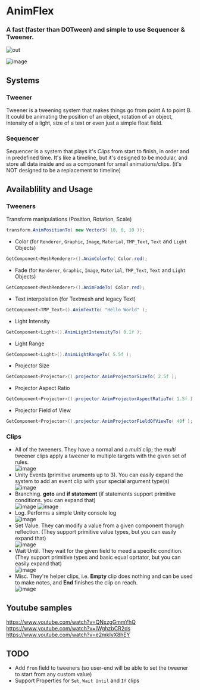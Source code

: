 # AnimFlex
### A fast (faster than DOTween) and simple to use Sequencer & Tweener.
![out](https://user-images.githubusercontent.com/79690923/228872528-1906deef-836b-43fd-9ffe-9638e94faae0.gif)


![image](https://user-images.githubusercontent.com/79690923/228853422-6c74dee5-ead2-48e3-9edd-0859c01a54f9.png)

## Systems
### Tweener
Tweener is a tweening system that makes things go from point A to point B. It could be animating the position of an object, rotation of an object, intensity of a light, size of a text or even just a simple float field. 
### Sequencer
Sequencer is a system that plays it's *Clips* from start to finish, in order and in predefined time. It's like a timeline, but it's designed to be modular, and store all data inside and as a component for small animations/clips. (it's NOT designed to be a replacement to timeline)

## Availablility and Usage
### Tweeners
Transform manipulations (Position, Rotation, Scale)
```csharp
transform.AnimPositionTo( new Vector3( 10, 0, 10 ));
```
* Color (for `Renderer`, `Graphic`, `Image`, `Material`, `TMP_Text`, `Text` and `Light` Objects)
```csharp
GetComponent<MeshRenderer>().AnimColorTo( Color.red);
```
* Fade (for `Renderer`, `Graphic`, `Image`, `Material`, `TMP_Text`, `Text` and `Light` Objects)
```csharp
GetComponent<MeshRenderer>().AnimFadeTo( Color.red);
```
* Text interpolation (for Textmesh and legacy Text)
```csharp
GetComponent<TMP_Text>().AnimTextTo( "Hello World" );
```
* Light Intensity
```csharp
GetComponent<Light>().AnimLightIntensityTo( 0.1f );
```
* Light Range
```csharp
GetComponent<Light>().AnimLightRangeTo( 5.5f );
```
* Projector Size
```csharp
GetComponent<Projector>().projector.AnimProjectorSizeTo( 2.5f );
```
* Projector Aspect Ratio
```csharp
GetComponent<Projector>().projector.AnimProjectorAspectRatioTo( 1.5f );
```
* Projector Field of View
```csharp
GetComponent<Projector>().projector.AnimProjectorFieldOfViewTo( 40f );
```

### Clips
* All of the tweeners. They have a normal and a *multi* clip; the *multi* tweener clips apply a tweener to multiple targets with the given set of rules.  
![image](https://user-images.githubusercontent.com/79690923/228864137-fc660ed8-c79b-4114-b51c-4a1c588d754f.png)
* Unity Events (primitive aruments up to 3). You can easily expand the system to add an event clip with your special argument type(s)  
![image](https://user-images.githubusercontent.com/79690923/228865336-8c151721-9c4b-4752-af27-e011db1855b5.png)
* Branching. **goto** and **if statement** (if statements support primitive conditions. you can expand that)  
![image](https://user-images.githubusercontent.com/79690923/228866194-028596c4-72f0-495f-b45a-427a62a28dc1.png)
![image](https://user-images.githubusercontent.com/79690923/228866630-bf484cfd-0f4e-4059-bafb-731814c23bbe.png)
* Log. Performs a simple Unity console log  
![image](https://user-images.githubusercontent.com/79690923/228866988-ec41fa8b-9349-46f2-922d-21ca3fcb550b.png)
* Set Value. They can modify a value from a given component thorugh reflection. (They support primitive value types, but you can easily expand that)  
![image](https://user-images.githubusercontent.com/79690923/228867603-0dd1ff1d-d529-490c-990f-2d6c73d1056a.png)
* Wait Until. They wait for the given field to meed a specific condition. (They support primitive types and basic equal oprtator, but you can easily expand that)  
![image](https://user-images.githubusercontent.com/79690923/228868805-0ffdcc3b-afe1-436d-a136-dfa0b6c70e44.png)
* Misc. They're helper clips, i.e. **Empty** clip does nothing and can be used to make notes, and **End** finishes the clip on reach.  
![image](https://user-images.githubusercontent.com/79690923/228869776-d704a1c2-bf93-4941-bd78-e88522cdd9bc.png)


## Youtube samples
https://www.youtube.com/watch?v=QNxzgGmmYhQ  
https://www.youtube.com/watch?v=lWghzbCR2ds  
https://www.youtube.com/watch?v=e2mkIyX8hEY

## TODO
* Add `from` field to tweeners (so user-end will be able to set the tweener to start from any custom value)
* Support Properties for `Set`, `Wait Until` and `If` clips